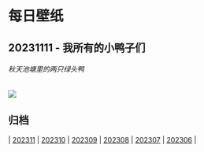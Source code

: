 # 每日壁纸

## 20231111 - 我所有的小鸭子们

###### 秋天池塘里的两只绿头鸭

![](https://www.bing.com/th?id=OHR.MallarDucks_ZH-CN7422818269_UHD.jpg)

## 归档

| [202311](/202311/README.md)
| [202310](/202310/README.md)
| [202309](/202309/README.md)
| [202308](/202308/README.md)
| [202307](/202307/README.md)
| [202306](/202306/README.md)
|
